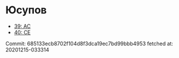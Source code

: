 # Юсупов
- [39: AC](39.md)
- [40: CE](40.md)

Commit: 685133ecb8702f104d8f3dca19ec7bd99bbb4953
 fetched at: 20201215-033314
